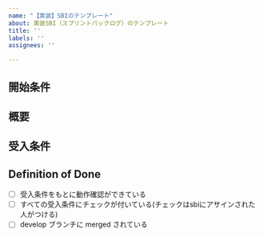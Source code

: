 ```yaml
---
name: "【実装】SBIのテンプレート"
about: 実装SBI（スプリントバックログ）のテンプレート
title: ''
labels: ''
assignees: ''

---
```


## 開始条件
<!-- 開始できる条件 -->
<!-- 依存しているSBIのリンクを貼る -->
<!-- ないなら「なし」 -->

## 概要
<!-- 何をすればいいのかを書く -->

## 受入条件
<!-- どういう状態になっていればいいかを書く -->
<!-- 例: ボタンAを押すとBが表示される -->

## Definition of Done
<!-- issueをCloseできる条件を書く -->
- [ ] 受入条件をもとに動作確認ができている
- [ ] すべての受入条件にチェックが付いている(チェックはsbiにアサインされた人がつける)
- [ ] develop ブランチに merged されている
